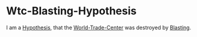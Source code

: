 # Wtc-Blasting-Hypothesis

I am a [Hypothesis](600028.md), that the [World-Trade-Center](60100007.md) was destroyed by [Blasting](60200001.md).
